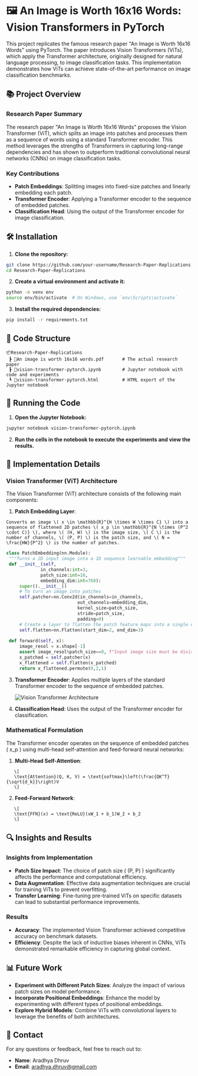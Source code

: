 # 🖼️ An Image is Worth 16x16 Words: Vision Transformers in PyTorch

This project replicates the famous research paper "An Image is Worth 16x16 Words" using PyTorch. The paper introduces Vision Transformers (ViTs), which apply the Transformer architecture, originally designed for natural language processing, to image classification tasks. This implementation demonstrates how ViTs can achieve state-of-the-art performance on image classification benchmarks.

## 📚 Project Overview

### Research Paper Summary

The research paper "An Image is Worth 16x16 Words" proposes the Vision Transformer (ViT), which splits an image into patches and processes them as a sequence of words using a standard Transformer encoder. This method leverages the strengths of Transformers in capturing long-range dependencies and has shown to outperform traditional convolutional neural networks (CNNs) on image classification tasks.

### Key Contributions

- **Patch Embeddings**: Splitting images into fixed-size patches and linearly embedding each patch.
- **Transformer Encoder**: Applying a Transformer encoder to the sequence of embedded patches.
- **Classification Head**: Using the output of the Transformer encoder for image classification.

## 🛠️ Installation

1. **Clone the repository:**

```bash
git clone https://github.com/your-username/Research-Paper-Replications.git
cd Research-Paper-Replications
```

2. **Create a virtual environment and activate it:**

```bash
python -m venv env
source env/bin/activate  # On Windows, use `env\Scripts\activate`
```

3. **Install the required dependencies:**

```bash
pip install -r requirements.txt
```

## 📂 Code Structure

```
📦Research-Paper-Replications
 ┣ 📜An image is worth 16x16 words.pdf       # The actual research paper
 ┣ 📜vision-transformer-pytorch.ipynb        # Jupyter notebook with code and experiments
 ┗ 📜vision-transformer-pytorch.html         # HTML export of the Jupyter notebook
```

## 🚀 Running the Code

1. **Open the Jupyter Notebook:**

```bash
jupyter notebook vision-transformer-pytorch.ipynb
```

2. **Run the cells in the notebook to execute the experiments and view the results.**

## 📝 Implementation Details

### Vision Transformer (ViT) Architecture

The Vision Transformer (ViT) architecture consists of the following main components:

1. **Patch Embedding Layer**:
```
Converts an image \( x \in \mathbb{R}^{H \times W \times C} \) into a sequence of flattened 2D patches \( x_p \in \mathbb{R}^{N \times (P^2 \cdot C)} \), where \( (H, W) \) is the image size, \( C \) is the number of channels, \( (P, P) \) is the patch size, and \( N = \frac{HW}{P^2} \) is the number of patches.
```
   ```python
   class PatchEmbedding(nn.Module):
    """Turns a 2D input image inta a 1D sequence learnable embedding"""
    def __init__(self,
                in_channels:int=3,
                patch_size:int=16,
                embedding_dim:int=768):
        super().__init__()
        # To turn an image into patches
        self.patcher=nn.Conv2d(in_channels=in_channels,
                              out_channels=embedding_dim,
                              kernel_size=patch_size,
                              stride=patch_size,
                              padding=0)
        # Create a layer to flatten the patch feature maps into a single dimension
        self.flatten=nn.Flatten(start_dim=2, end_dim=3)
        
    def forward(self, x):
        image_resol = x.shape[-1]
        assert image_resol%patch_size==0, f"Input image size must be divisble by patch size, image shape: {image_resol}, patch size: {patch_size}"
        x_patched = self.patcher(x)
        x_flattened = self.flatten(x_patched)
        return x_flattened.permute(0,2,1)
   ```

3. **Transformer Encoder**: Applies multiple layers of the standard Transformer encoder to the sequence of embedded patches.

   ![Vision Transformer Architecture](https://miro.medium.com/v2/resize:fit:1400/format:webp/1*mMQq8GlCOV2psTGR11Khcw.png)

4. **Classification Head**: Uses the output of the Transformer encoder for classification.

### Mathematical Formulation

The Transformer encoder operates on the sequence of embedded patches \( x_p \) using multi-head self-attention and feed-forward neural networks:

1. **Multi-Head Self-Attention**:
```
   \[
   \text{Attention}(Q, K, V) = \text{softmax}\left(\frac{QK^T}{\sqrt{d_k}}\right)V
   \]
```
2. **Feed-Forward Network**:
```
   \[
   \text{FFN}(x) = \text{ReLU}(xW_1 + b_1)W_2 + b_2
   \]
```
## 🔍 Insights and Results

### Insights from Implementation

- **Patch Size Impact**: The choice of patch size \( (P, P) \) significantly affects the performance and computational efficiency.
- **Data Augmentation**: Effective data augmentation techniques are crucial for training ViTs to prevent overfitting.
- **Transfer Learning**: Fine-tuning pre-trained ViTs on specific datasets can lead to substantial performance improvements.

### Results

- **Accuracy**: The implemented Vision Transformer achieved competitive accuracy on benchmark datasets.
- **Efficiency**: Despite the lack of inductive biases inherent in CNNs, ViTs demonstrated remarkable efficiency in capturing global context.

## 📊 Future Work

- **Experiment with Different Patch Sizes**: Analyze the impact of various patch sizes on model performance.
- **Incorporate Positional Embeddings**: Enhance the model by experimenting with different types of positional embeddings.
- **Explore Hybrid Models**: Combine ViTs with convolutional layers to leverage the benefits of both architectures.

## 📧 Contact

For any questions or feedback, feel free to reach out to:

- **Name**: Aradhya Dhruv
- **Email**: aradhya.dhruv@gmail.com
